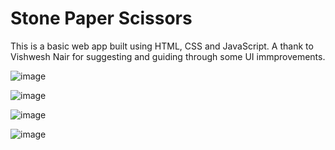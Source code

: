 # Stone Paper Scissors

This is a basic web app built using HTML, CSS and JavaScript. A thank to Vishwesh Nair for suggesting and guiding through some UI immprovements.

![image](https://github.com/piyushr6/Stone-Paper-Scissors/assets/145590327/53f1ba5c-23ad-433c-a04a-84be10877fbb)

![image](https://github.com/piyushr6/Stone-Paper-Scissors/assets/145590327/210e48fe-47b6-43ab-a317-c2a3b6230885)

![image](https://github.com/piyushr6/Stone-Paper-Scissors/assets/145590327/31a1e4d0-76b1-4aa8-b896-acad23fcaf39)

![image](https://github.com/piyushr6/Stone-Paper-Scissors/assets/145590327/812dfc6c-6314-4d11-af1d-fc9bbaa73f7e)
